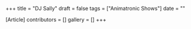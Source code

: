 +++
title = "DJ Sally"
draft = false
tags = ["Animatronic Shows"]
date = ""

[Article]
contributors = []
gallery = []
+++